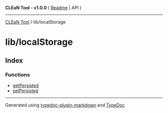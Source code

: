 **CLEaN Tool - v1.0.0** ( [Readme](../../README.md) \| API )

***

[CLEaN Tool](../../modules.md) / lib/localStorage

# lib/localStorage

## Index

### Functions

- [getPersisted](functions/getPersisted.md)
- [setPersisted](functions/setPersisted.md)

***

Generated using [typedoc-plugin-markdown](https://www.npmjs.com/package/typedoc-plugin-markdown) and [TypeDoc](https://typedoc.org/)
